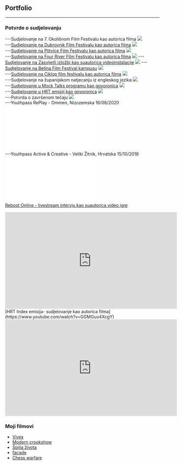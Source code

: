 ## Portfolio

---

### Potvrde o sudjelovanju

---Sudjelovanje na 7. Okolišnom Film Festivalu kao autorica filma
<img src="images/okolisni_filmski_festival.jpeg?raw=true"/><br>
---[Sudjelovanje na Dubrovnik Film Festivalu kao autorica filma](https://www.zagorje.com/clanak/vijesti/kratkometrazni-film-moderna-kuharica-dorje-cug-i-dee-vitas-iz-sudigo-a-plasirao-se-na-dubr)
<img src="images/duff.jpg?raw=true"/><br>
---[Sudjelovanje na Plitvice Film Festivalu kao autorica filma](https://www.facebook.com/watch/?v=509903089794936)
<img src="images/plitvice_film_festival.jpg?raw=true"/><br>
---[Sudjelovanje na Four River Film Festivalu kao autorica filma](https://frff.com.hr/extfiles/catalogues/ct2019.pdf)
<img src="images/frff.jpg?raw=true"/>
---[Sudjelovanje na Zasvijetli izložbi kao suautorica videoinstalacije](https://nizagorjemalo.hr/luc/sudigo-zasvijetlio-u-zagrebu-u-zizi-drustvenih-promjena/)
<img src="images/Zasvijetli.jpg?raw=true"/>
---[Sudjelovanje na Betina Film Festival kampusu](https://www.facebook.com/BetinaFilmFestival/photos/1162013280851315/)
<img src="images/Baff.jpg?raw=true"/><br>
---[Sudjelovanje na Ciklop film festivalu kao autorica filma](https://www.ciklopfilmfest.eu/program)
<img src="images/ciklop.jpg?raw=true"/><br>
---Sudjelovanje na županijskom natjecanju iz engleskog jezika
<img src="images/engleski.jpg?raw=true"/><br>
---[Sudjelovanje u Mock Talks programu kao govoronica](https://www.youtube.com/watch?v=mSFSfSh-xGE)
<img src="images/ted_talk.jpg?raw=true"/><br>
---[Sudjelovanje u HRT emisiji kao govoronica](https://radio.hrt.hr/aod/nastava-bez-zvona-u-zaboku/304979/?fbclid=IwAR2XrJT7Reg1O0EKrR3rteZB9ybCu6l_3vdxqe_tTpLsCMsiOFLb6VHuwtw)
<img src="images/radio.jpg?raw=true"/><br>
---Potvrda o završenom tečaju
<img src="images/certifikat.jpg?raw=true"/><br>
---Youthpass RePlay - Ommen, Nizozemska 16/08/2020
<embed src="images/yp_ommen.pdf?raw=true"/><br>
---Youthpass Active & Creative - Veliki Žitnik, Hrvatska 15/10/2018
<embed src="images/yp_zitnik.pdf?raw=true"/><br>
[Reboot Online - livestream intervju kao suautorica video igre](https://youtu.be/apc8aJwuOnM)
<iframe width="560" height="315" src="https://www.youtube.com/embed/apc8aJwuOnM" title="YouTube video player" frameborder="0" allow="accelerometer; autoplay; clipboard-write; encrypted-media; gyroscope; picture-in-picture" allowfullscreen></iframe><br>
[HRT Index emisija- sudjelovanje kao autorica filma](https://www.youtube.com/watch?v=GGMGuo4XcgY)
<iframe width="560" height="315" src="https://www.youtube.com/embed/GGMGuo4XcgY" title="YouTube video player" frameborder="0" allow="accelerometer; autoplay; clipboard-write; encrypted-media; gyroscope; picture-in-picture" allowfullscreen></iframe>

### Moji filmovi

- [Vivex](https://youtu.be/Rd9rjjJ9amo)
- [Modern crookshow](https://youtu.be/X1LhlHebvA8)
- [Špilja života](https://youtu.be/KARWocfbHIg)
- [facade](https://youtu.be/vJhwPj2xjGU)
- [Chess warfare](https://youtu.be/BknSIQ34q6o)





